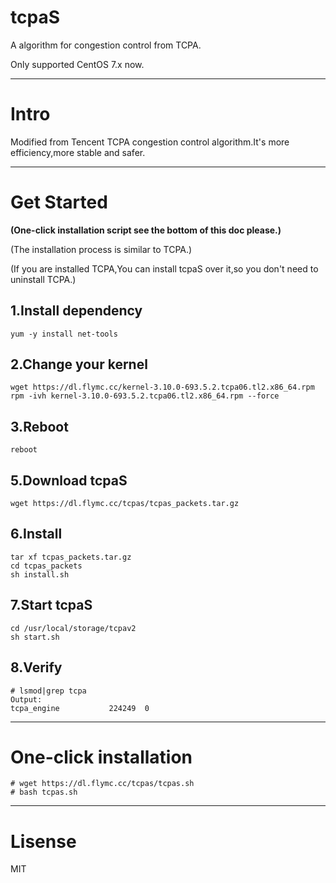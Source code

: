# tcpaS

A algorithm for congestion control from TCPA.

Only supported CentOS 7.x now.

---

# Intro

Modified from Tencent TCPA congestion control algorithm.It's more efficiency,more stable and safer.

---

# Get Started

**(One-click installation script see the bottom of this doc please.)**

(The installation process is similar to TCPA.)

(If you are installed TCPA,You can install tcpaS over it,so you don't need to uninstall TCPA.)

## 1.Install dependency

```shell
yum -y install net-tools
```

## 2.Change your kernel

```shell
wget https://dl.flymc.cc/kernel-3.10.0-693.5.2.tcpa06.tl2.x86_64.rpm
rpm -ivh kernel-3.10.0-693.5.2.tcpa06.tl2.x86_64.rpm --force
```

## 3.Reboot

```shell
reboot
```

## 5.Download tcpaS

```shell
wget https://dl.flymc.cc/tcpas/tcpas_packets.tar.gz
```

## 6.Install

```shell
tar xf tcpas_packets.tar.gz
cd tcpas_packets
sh install.sh
```

## 7.Start tcpaS

```shell
cd /usr/local/storage/tcpav2
sh start.sh
```

## 8.Verify

```shell
# lsmod|grep tcpa
Output:
tcpa_engine           224249  0
```

---

# One-click installation

```shell
# wget https://dl.flymc.cc/tcpas/tcpas.sh
# bash tcpas.sh
```

---

# Lisense

MIT
